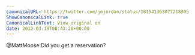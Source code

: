 ```yaml
---
canonicalURL: https://twitter.com/jmjordan/status/181541363077218305
ShowCanonicalLink: true
CanonicalLinkText: View original on
date: 2012-03-19T00:43:28+00:00
---
```

@MattMoose Did you get a reservation?
